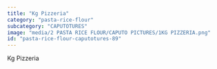 ```yaml
---
title: "Kg Pizzeria"
category: "pasta-rice-flour"
subcategory: "CAPUTOTURES"
image: "media/2 PASTA RICE FLOUR/CAPUTO PICTURES/1KG PIZZERIA.png"
id: "pasta-rice-flour-caputotures-89"
---
```


Kg Pizzeria
